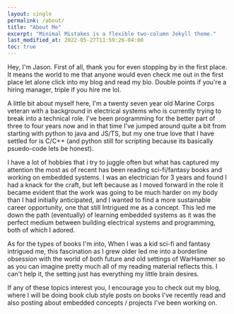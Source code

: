 ```yaml
---
layout: single
permalink: /about/
title: "About Me"
excerpt: "Minimal Mistakes is a flexible two-column Jekyll theme."
last_modified_at: 2022-05-27T11:59:26-04:00
toc: true
---
```

Hey, I'm Jason. First of all, thank you for even stopping by in the first place. It means the world to me that anyone would even check me out in the first place let alone click into my blog and read my bio. Double points if you're a hiring manager, triple if you hire me lol.

A little bit about myself here, I'm a twenty seven year old Marine Corps veteran with a background in electrical systems who is currently trying to break into a technical role. I've been programming for the better part of three to four years now and in that time I've jumped around quite a bit from starting with python to java and JS/TS, but my one true love that I have settled for is C/C++ (and python still for scripting because its basically psuedo-code lets be honest). 

I have a lot of hobbies that i try to juggle often but what has captured my attention the most as of recent has been reading sci-fi/fantasy books and working on embedded systems. I was an electrician for 3 years and found I had a knack for the craft, but left because as I moved forward in the role it became evident that the work was going to be much harder on my body than I had initially anticipated, and I wanted to find a more sustainable career opportunity, one that still Intrigued me as a concept. This led me down the path (eventually) of learning embedded systems as it was the perfect medium between building electrical systems and programming, both of which I adored.

As for the types of books I'm into, When I was a kid sci-fi and fantasy intrigued me, this fascination as I grew older led me into a borderline obsession with the world of both future and old settings of WarHammer so as you can imagine pretty much all of my reading material reflects this. I can't help it, the setting just has everything my little brain desires. 

If any of these topics interest you, I encourage you to check out my blog, where I will be doing book club style posts on books I've recently read and also posting about embedded concepts / projects I've been working on.
